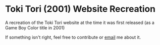 # Toki Tori (2001) Website Recreation
A recreation of the Toki Tori website at the time it was first released (as a Game Boy Color title in 2001)

If something isn't right, feel free to contribute or [email](mailto:svrbrndmg@proton.me) me about it.
